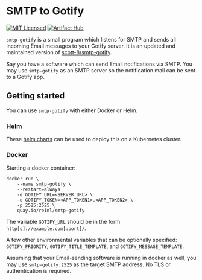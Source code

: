 # SMTP to Gotify

[![MIT Licensed](https://img.shields.io/github/license/jreiml/smtp-gotify)](https://github.com/jreiml/smtp-gotify/blob/main/LICENSE)
[![Artifact Hub](https://img.shields.io/endpoint?url=https://artifacthub.io/badge/repository/smtp-gotify)](https://artifacthub.io/packages/search?repo=smtp-gotify)

`smtp-gotify` is a small program which listens for SMTP and sends
all incoming Email messages to your Gotify server. It is an updated and maintained version of 
[scott-8/smtp-gotify](https://github.com/scott-8/smtp-gotify).

Say you have a software which can send Email notifications via SMTP.
You may use `smtp-gotify` as an SMTP server so
the notification mail can be sent to a Gotify app.

## Getting started
You can use `smtp-gotify` with either Docker or Helm. 

### Helm
These [helm charts](https://github.com/jreiml/smtp-gotify-helm) can be used to deploy this on a Kubernetes cluster.

### Docker
Starting a docker container:

```
docker run \
    --name smtp-gotify \
    --restart=always
    -e GOTIFY_URL=<SERVER_URL> \
    -e GOTIFY_TOKEN=<APP_TOKEN1>,<APP_TOKEN2> \
    -p 2525:2525 \
    quay.io/reiml/smtp-gotify
```

The variable `GOTIFY_URL` should be in the form `http[s]://example.com[:port]/`.

A few other environmental variables that can be optionally specified:
`GOTIFY_PRIORITY`, `GOTIFY_TITLE_TEMPLATE`, and `GOTIFY_MESSAGE_TEMPLATE`.

Assuming that your Email-sending software is running in docker as well,
you may use `smtp-gotify:2525` as the target SMTP address.
No TLS or authentication is required.
